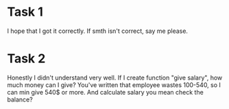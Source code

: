 # Task 1
I hope that I got it correctly. If smth isn't correct, say me please.

# Task 2
Honestly I didn't understand very well. If I create function "give salary", how much money can I give?
You've written that employee wastes 100-540, so I can min give 540$ or more.
And calculate salary you mean check the balance?
